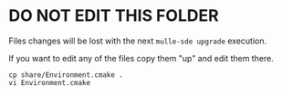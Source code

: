 # DO NOT EDIT THIS FOLDER

Files changes will be lost with the next `mulle-sde upgrade` execution.

If you want to edit any of the files copy them "up" and edit them there.

```
cp share/Environment.cmake .
vi Environment.cmake
```


<!--
extension : mulle-sde/cmake
directory : project/all
template  : .../README.md
Suppress this comment with `export MULLE_SDE_GENERATE_FILE_COMMENTS=NO`
-->
